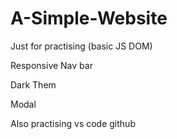 # A-Simple-Website

Just for practising (basic JS DOM)

Responsive Nav bar

Dark Them

Modal

Also practising vs code github
